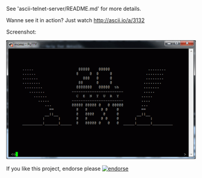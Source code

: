 See 'ascii-telnet-server/README.md' for more details.

Wanne see it in action? Just watch http://ascii.io/a/3132

Screenshot:

![Sample screenshot using famous Putty as Telnet client](/screenshots/sample_using_putty.png?raw=true)



If you like this project, endorse please [![endorse](https://api.coderwall.com/nitram509/endorsecount.png)](https://coderwall.com/nitram509)

